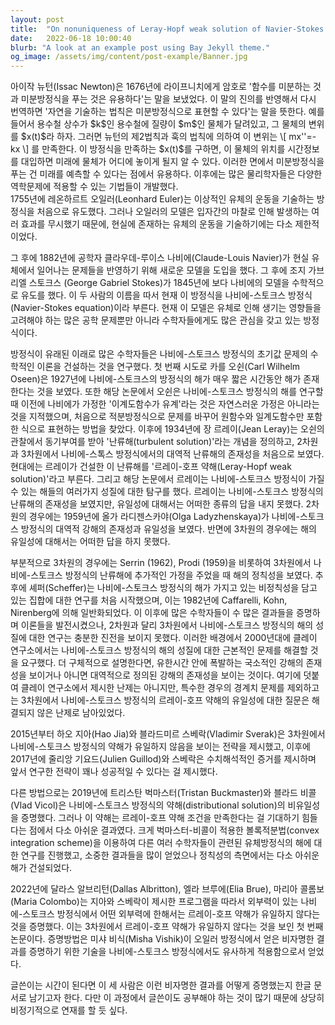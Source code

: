 ```yaml
---
layout: post
title:  "On nonuniqueness of Leray-Hopf weak solution of Navier-Stokes equations (1) (written in Korean)"
date:   2022-06-18 10:00:40
blurb: "A look at an example post using Bay Jekyll theme."
og_image: /assets/img/content/post-example/Banner.jpg
---
```


<div>
아이작 뉴턴(Issac Newton)은 1676년에 라이프니치에게 암호로 '함수를 미분하는 것과 미분방정식을 푸는 것은 유용하다'는 말을 보냈었다. 이 말의 진의를 반영해서 다시 번역하면 '자연을 기술하는 법칙은 미분방정식으로 표현할 수 있다'는 말을 뜻한다. 예를 들어서 용수철 상수가 $k$인 용수철에 질량이 $m$인 물체가 달려있고, 그 물체의 변위를 $x(t)$라 하자. 그러면 뉴턴의 제2법칙과 훅의 법칙에 의하여 이 변위는
\[	mx''=-kx \]
를 만족한다. 이 방정식을 만족하는 $x(t)$를 구하면, 이 물체의 위치를 시간정보를 대입하면 미래에 물체가 어디에 놓이게 될지 알 수 있다. 이러한 면에서 미분방정식을 푸는 건 미래를 예측할 수 있다는 점에서 유용하다. 이후에는 많은 물리학자들은 다양한 역학문제에 적용할 수 있는 기법들이 개발했다. 
</div>
1755년에 레온하르트 오일러(Leonhard Euler)는 이상적인 유체의 운동을 기술하는 방정식을 처음으로 유도했다. 그러나 오일러의 모델은 입자간의 마찰로 인해 발생하는 여러 효과를 무시했기 때문에, 현실에 존재하는 유체의 운동을 기술하기에는 다소 제한적이었다. 

그 후에 1882년에 공학자 클라우데-루이스 나비에(Claude-Louis Navier)가 현실 유체에서 일어나는 문제들을 반영하기 위해 새로운 모델을 도입을 했다. 그 후에 조지 가브리엘 스토크스 (George Gabriel Stokes)가 1845년에 보다 나비에의 모델을 수학적으로 유도를 했다. 이 두 사람의 이름을 따서 현재 이 방정식을 나비에-스토크스 방정식(Navier-Stokes equation)이라 부른다. 현재 이 모델은 유체로 인해 생기는 영향들을 고려해야 하는 많은 공학 문제뿐만 아니라 수학자들에게도 많은 관심을 갖고 있는 방정식이다. 

방정식이 유래된 이래로 많은 수학자들은 나비에-스토크스 방정식의 초기값 문제의 수학적인 이론을 건설하는 것을 연구했다. 첫 번째 시도로 카를 오쉰(Carl Wilhelm Oseen)은 1927년에 나비에-스토크스의 방정식의 해가 매우 짧은 시간동안 해가 존재한다는 것을 보였다. 또한 해당 논문에서 오쉰은 나비에-스토크스 방정식의 해를 연구할 때 이전에 나비에가 가정한 '이계도함수가 유계'라는 것은 자연스러운 가정은 아니라는 것을 지적했으며, 처음으로 적분방정식으로 문제를 바꾸어 원함수와 일계도함수만 포함한 식으로 표현하는 방법을 찾았다. 이후에 1934년에 장 르레이(Jean Leray)는 오쉰의 관찰에서 동기부여를 받아 '난류해(turbulent solution)'라는 개념을 정의하고, 2차원과 3차원에서 나비에-스톡스 방정식에서의 대역적 난류해의 존재성을 처음으로 보였다. 현대에는 르레이가 건설한 이 난류해를 '르레이-호프 약해(Leray-Hopf weak solution)'라고 부른다. 그리고 해당 논문에서 르레이는 나비에-스토크스 방정식이 가질 수 있는 해들의 여러가지 성질에 대한 탐구를 했다. 르레이는 나비에-스토크스 방정식의 난류해의 존재성을 보였지만, 유일성에 대해서는 어떠한 종류의 답을 내지 못했다. 2차원의 경우에는 1959년에 올가 라디젠스카야(Olga Ladyzhenskaya)가 나비에-스토크스 방정식의 대역적 강해의 존재성과 유일성을 보였다. 반면에 3차원의 경우에는 해의 유일성에 대해서는 어떠한 답을 하지 못했다.  

부분적으로 3차원의 경우에는 Serrin (1962), Prodi (1959)을 비롯하여 3차원에서 나비에-스토크스 방정식의 난류해에 추가적인 가정을 주었을 때 해의 정칙성을 보였다. 추후에 셰퍼(Scheffer)는 나비에-스토크스 방정식의 해가 가지고 있는 비정칙성을 담고 있는 집합에 대한 연구를 처음 시작했으며, 이는 1982년에 Caffarelli, Kohn, Nirenberg에 의해 일반화되었다. 이 이후에 많은 수학자들이 수 많은 결과들을 증명하며 이론들을 발전시켰으나, 2차원과 달리 3차원에서 나비에-스토크스 방정식의 해의 성질에 대한 연구는 충분한 진전을 보이지 못했다. 이러한 배경에서 2000년대에 클레이 연구소에서는 나비에-스토크스 방정식의 해의 성질에 대한 근본적인 문제를 해결할 것을 요구했다. 더 구체적으로 설명한다면, 유한시간 안에 폭발하는 국소적인 강해의 존재성을 보이거나 아니면 대역적으로 정의된 강해의 존재성을 보이는 것이다. 여기에 덧붙여 클레이 연구소에서 제시한 난제는 아니지만, 특수한 경우의 경계치 문제를 제외하고는 3차원에서 나비에-스토크스 방정식의 르레이-호프 약해의 유일성에 대한 질문은 해결되지 않은 난제로 남아있었다. 

2015년부터 하오 지아(Hao Jia)와 블라드미르 스베락(Vladimir Sverak)은 3차원에서 나비에-스토크스 방정식의 약해가 유일하지 않음을 보이는 전략을 제시했고, 이후에 2017년에 줄리앙 기요드(Julien Guillod)와 스베락은 수치해석적인 증거를 제시하며 앞서 연구한 전략이 꽤나 성공적일 수 있다는 걸 제시했다. 

다른 방법으로는 2019년에 트리스탄 벅마스터(Tristan Buckmaster)와 블라드 비콜(Vlad Vicol)은  나비에-스토크스 방정식의 약해(distributional solution)의 비유일성을 증명했다. 그러나 이 약해는 르레이-호프 약해 조건을 만족한다는 걸 기대하기 힘들다는 점에서 다소 아쉬운 결과였다. 크게 벅마스터-비콜이 적용한 볼록적분법(convex integration scheme)을 이용하여 다른 여러 수학자들이 관련된 유체방정식의 해에 대한 연구를 진행했고, 소중한 결과들을 많이 얻었으나 정칙성의 측면에서는 다소 아쉬운 해가 건설되었다. 

2022년에 달라스 알브리턴(Dallas Albritton), 엘라 브루에(Elia Brue), 마리아 콜롬보(Maria Colombo)는 지아와 스베락이 제시한 프로그램을 따라서 외부력이 있는 나비에-스토크스 방정식에서 어떤 외부력에 한해서는 르레이-호프 약해가 유일하지 않다는 것을 증명했다. 이는 3차원에서 르레이-호프 약해가 유일하지 않다는 것을 보인 첫 번째 논문이다. 증명방법은 미샤 비식(Misha Vishik)이 오일러 방정식에서 얻은 비자명한 결과를 증명하기 위한 기술을 나비에-스토크스 방정식에서도 유사하게 적용함으로서 얻었다. 

글쓴이는 시간이 된다면 이 세 사람은 이런 비자명한 결과를 어떻게 증명했는지 한글 문서로 남기고자 한다. 다만 이 과정에서 글쓴이도 공부해야 하는 것이 많기 때문에 상당히 비정기적으로 연재를 할 듯 싶다. 
